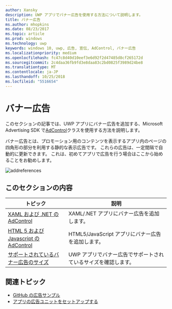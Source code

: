```yaml
---
author: Xansky
description: UWP アプリでバナー広告を使用する方法について説明します。
title: バナー広告
ms.author: mhopkins
ms.date: 08/23/2017
ms.topic: article
ms.prod: windows
ms.technology: uwp
keywords: windows 10, uwp, 広告, 宣伝, AdControl, バナー広告
ms.localizationpriority: medium
ms.openlocfilehash: fc47c8d40d10eef3e6d92f2d47485d8cf265172d
ms.sourcegitcommit: 2c4daa36fb9fd3e8daa83c2bd0825f3989d24be8
ms.translationtype: MT
ms.contentlocale: ja-JP
ms.lasthandoff: 10/25/2018
ms.locfileid: "5516654"
---
```

# <a name="banner-ads"></a>バナー広告

このセクションの記事では、UWP アプリにバナー広告を追加する、Microsoft Advertising SDK で[AdControl](https://docs.microsoft.com/uwp/api/microsoft.advertising.winrt.ui.adcontrol)クラスを使用する方法を説明します。

バナー広告とは、プロモーション用のコンテンツを表示するアプリ内のページの四角形の部分を利用する静的な表示広告です。 これらの広告は、一定間隔で自動的に更新できます。 これは、初めてアプリで広告を行う場合はここから始めることをお勧めします。

![addreferences](images/banner-ad.png)

## <a name="in-this-section"></a>このセクションの内容

|  トピック    | 説明 |               
|----------|-------|
| [XAML および .NET の AdControl](adcontrol-in-xaml-and--net.md)     | XAML/.NET アプリにバナー広告を追加します。        |
| [HTML 5 および Javascript の AdControl](adcontrol-in-html-5-and-javascript.md)     | HTML5/JavaScript アプリにバナー広告を追加します。        |
| [サポートされているバナー広告のサイズ](supported-ad-sizes-for-banner-ads.md)    |  UWP アプリでバナー広告でサポートされているサイズを確認します。        |


## <a name="related-topics"></a>関連トピック

* [GitHub の広告サンプル](http://aka.ms/githubads)
* [アプリの広告ユニットをセットアップする](set-up-ad-units-in-your-app.md)
